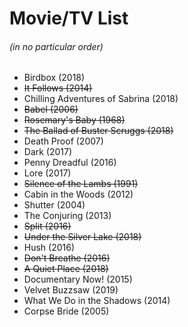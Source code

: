 # Movie/TV List
###### (in no particular order)

* Birdbox (2018)
* ~~It Follows (2014)~~
* Chilling Adventures of Sabrina (2018)
* ~~Babel (2006)~~
* ~~Rosemary's Baby (1968)~~
* ~~The Ballad of Buster Scruggs (2018)~~
* Death Proof (2007)
* Dark (2017)
* Penny Dreadful (2016)
* Lore (2017)
* ~~Silence of the Lambs (1991)~~
* Cabin in the Woods (2012)
* Shutter (2004)
* The Conjuring (2013)
* ~~Split (2016)~~
* ~~Under the Silver Lake (2018)~~
* Hush (2016)
* ~~Don't Breathe (2016)~~
* ~~A Quiet Place (2018)~~
* Documentary Now! (2015)
* Velvet Buzzsaw (2019)
* What We Do in the Shadows (2014)
* Corpse Bride (2005)